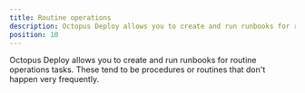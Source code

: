```yaml
---
title: Routine operations
description: Octopus Deploy allows you to create and run runbooks for routine operations tasks, which don't happen very frequently.
position: 10
---
```


Octopus Deploy allows you to create and run runbooks for routine operations tasks. These tend to be procedures or routines that don't happen very frequently. 
